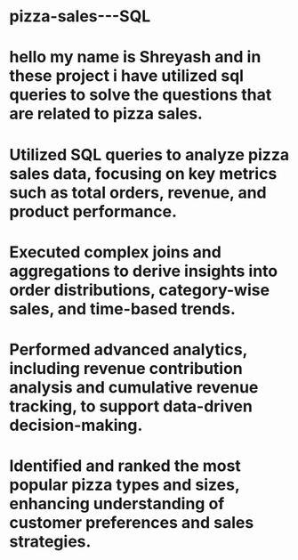 # pizza-sales---SQL


# hello my name is Shreyash and in these project i have utilized sql queries to solve the questions that are related to pizza sales.

# Utilized SQL queries to analyze pizza sales data, focusing on key metrics such as total orders, revenue, and product performance.

# Executed complex joins and aggregations to derive insights into order distributions, category-wise sales, and time-based trends.

# Performed advanced analytics, including revenue contribution analysis and cumulative revenue tracking, to support data-driven decision-making.

# Identified and ranked the most popular pizza types and sizes, enhancing understanding of customer preferences and sales strategies.
